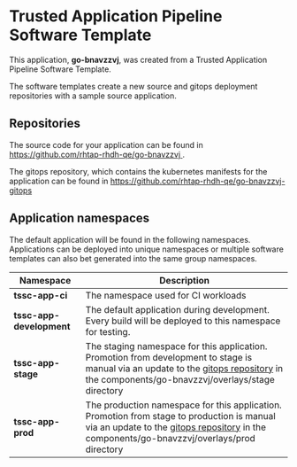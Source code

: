 # Trusted Application Pipeline Software Template

This application, **go-bnavzzvj**, was created from a Trusted Application Pipeline Software Template.

The software templates create a new source and gitops deployment repositories with a sample source application. 

## Repositories

The source code for your application can be found in [https://github.com/rhtap-rhdh-qe/go-bnavzzvj ](https://github.com/rhtap-rhdh-qe/go-bnavzzvj ).
 
The gitops repository, which contains the kubernetes manifests for the application can be found in 
[https://github.com/rhtap-rhdh-qe/go-bnavzzvj-gitops ](https://github.com/rhtap-rhdh-qe/go-bnavzzvj-gitops ) 

## Application namespaces 

The default application will be found in the following namespaces. Applications can be deployed into unique namespaces or multiple software templates can also bet generated into the same group namespaces.  

|  Namespace   |  Description   |  
| -------- | -------- |
| **tssc-app-ci** | The namespace used for CI workloads |
| **tssc-app-development** | The default application during development. Every build will be deployed to this namespace for testing. |
| **tssc-app-stage** | The staging namespace for this application. Promotion from development to stage is manual via an update to the [gitops repository](https://github.com/rhtap-rhdh-qe/go-bnavzzvj-gitops ) in the components/go-bnavzzvj/overlays/stage directory |
| **tssc-app-prod** | The production namespace for this application. Promotion from stage to production is manual via an update to the [gitops repository](https://github.com/rhtap-rhdh-qe/go-bnavzzvj-gitops ) in the components/go-bnavzzvj/overlays/prod directory |